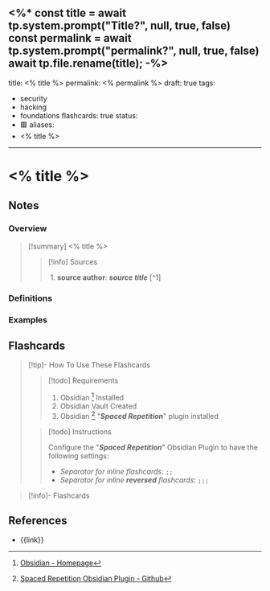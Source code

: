 <%*
const title = await tp.system.prompt("Title?", null, true, false)
const permalink = await tp.system.prompt("permalink?", null, true, false)
await tp.file.rename(title);
-%>
---
title: <% title %>
permalink: <% permalink %>
draft: true
tags:
  - security
  - hacking
  - foundations
flashcards: true
status:
  - 🟥
aliases:
  - <% title %>
---
# <% title %>
## Notes 

### Overview

> [!summary] <% title %>
> 
> 
>> [!info] Sources 
>> 
>> 1. **source author**: ***source title*** [^1] 

### Definitions


### Examples

## Flashcards
> [!tip]- How To Use These Flashcards
> 
>> [!todo] Requirements
>> 1. Obsidian [^10] Installed
>> 2. Obsidian Vault Created
>> 3. Obsidian [^11] "***Spaced Repetition***" plugin installed
> 
>> [!todo] Instructions
>> 
>> Configure the "***Spaced Repetition***" Obsidian Plugin to have the following settings:
>> - *Separator for inline flashcards*: `;;`
>> - *Separator for inline **reversed** flashcards*: `;;;`

> [!info]- Flashcards
> 
## References
- {{link}}


[^10]: [Obsidian - Homepage](http://zotero.org/groups/5737020/items/5AMRCP64)
[^11]: [Spaced Repetition Obsidian Plugin - Github](http://zotero.org/groups/5737020/items/ZT6T6SKU)